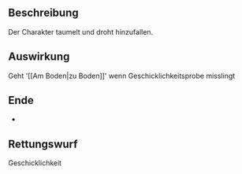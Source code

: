 ## Beschreibung
Der Charakter taumelt und droht hinzufallen.
## Auswirkung
Geht '[[Am Boden|zu Boden]]' wenn Geschicklichkeitsprobe misslingt
## Ende
-
## Rettungswurf
Geschicklichkeit